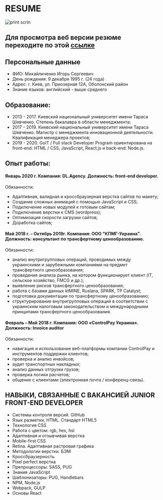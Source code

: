 # RESUME

![print scrin](https://avatars0.githubusercontent.com/u/50461642?s=460&v=4)

## Для просмотра веб версии резюме переходите по этой [ссылке](https://imykhailychenko.github.io/resume-v3-with-react/)

## Персональные данные

- ФИО: Михайличенко Игорь Сергеевич
- День рождения: 9 декабря 1995 г. (24 года)
- Адрес: г. Киев, ул. Приозерная 12А, Оболонский район
- Знание языков: английский - выше среднего

## Образование:

- 2013 - 2017. Киевский национальный университет имени Тараса Шевченко. Степень бакалавра в области менеджмента;
- 2017 - 2019. Киевский национальный университет имени Тараса Шевченко. Магистр с менеджмента инновационной деятельности. Квалификация менеджера проектов;
- 2019 - 2020. GoIT / Full stack Developer Program ориентирована на front-end: HTML / CSS, JavaScript, React.js и back-end: Node.js.

## Опыт работы:

#### Январь 2020 г. Компания: DL.Agency. Должность: front-end developer.

Обязанности:
- Адаптивная, валидная и кроссбраузерная верстка сайтов по макету;
- Создание сложных анимаций с помощью JavaScript и CSS;
- Подключение новых модулей к готовым сайтам;
- Подключение верстки к CMS (wordpress);
- Оптимизация скорости загрузки сайтов;
- Доработка сайтов;


#### Май 2018 г. – Октябрь 2019г. Компания: ООО "КПМГ-Украина". Должность: консультант по трансфертному ценообразованию.

Обязанности:
- анализ внутригрупповых операций, проводимых между украинскими и зарубежными компаниями на предмет трансфертного ценообразования;
- проведение анализа рынка, на котором функционирует клиент (IT, сельское хозяйство, FMCG и др.);
- выявление рисков трансфертного ценообразования;
- работа с базами данных ktMINE, Ruslana, SPARK, TP Catalyst;
- подготовка документации по трансфертному ценообразованию;
- структурирование внутригрупповых операций в соответствии с украинским налоговым законодательством и международными принципами трансфертного ценообразования.

#### Февраль – Май 2018 г. Компания: ООО «ControlPay Украина». Должность: Invoice auditor

Обязанности:
- навигация и использование веб-платформы компании ControlPay и инструментов поддержки клиентов;
- проверка и анализ инвойсов;
- аудит транспортных накладных;
- анализ данных отгрузки грузов;
- проверка логики расчетов;
- общение с клиентами (электронная почта / конференц-связь).

## НАВЫКИ, СВЯЗАННЫЕ С ВАКАНСИЕЙ JUNIOR FRONT-END DEVELOPER

- Системы контроля версий. GitHub
- Язык разметки, HTML. Стандарт HTML5
- Технология CSS
- Работа с цветом: rgb, hex, hsl
- Адаптивная и отзывчивая верстка
- Mobile-first CSS
- Retina. Адаптивная растровая графика
- Методологии верстки. БЭM
- Кроссбраузерность
- Pixel perfect верстка
- Препроцессоры: SASS, PUG
- Знания JavaScript
- Шаблонизаторы: PUG, Handlebars
- NPM, Node.js
- Webpack, GULP
- Основы React
